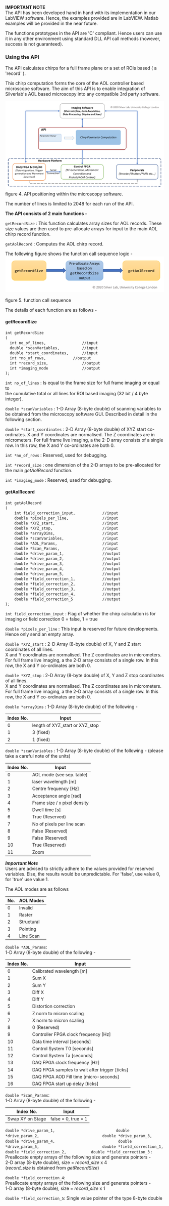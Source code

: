 **IMPORTANT NOTE**  
The API has been developed hand in hand with its implementation in our LabVIEW software.
Hence, the examples provided are in LabVIEW. Matlab examples will be provided in the near future.  

The functions prototypes in the API are 'C' compliant. Hence users can use it in any other environment using standard DLL API call methods (however, success is not guaranteed).

### Using the API

The API calculates chirps for a full frame  plane or a set of ROIs based ( a 'record' ).

This chirp computation forms the core of the AOL controller based microscope software. The aim of this API is to enable integration of Silverlab's AOL based microscopy into any compatible 3rd party software.

![](media/api_schematic.PNG)  
figure 4. API positioning within the microscopy software.






The number of lines is limited to 2048 for each run of the API.

__The API consists of 2 main functions -__

`getRecordSize` : This function calculates array sizes for AOL records.
These size values are then used to pre-allocate arrays for input to the main
AOL chirp record function.

`getAolRecord`  : Computes the AOL chirp record.

The following figure shows the function call sequence logic -
![](media/function_call_seq.PNG)   

figure 5. function call sequence

The details of each function are as follows -

#### getRecordSize

```
int getRecordSize
(
  int no_of_lines,                //input
  double *scanVariables,          //input
  double *start_coordinates,      //input
  int *no_of_rows,	          //output
  int *record_size,               //output
  int *imaging_mode               //output
);
```

`int no_of_lines` : Is equal to the frame size for full frame imaging or equal to   
the cumulative total or all lines for ROI based imaging (32 bit / 4 byte integer).

`double *scanVariables` : 1-D Array (8-byte double) of scanning variables to be obtained from the microscopy software GUI. Described in detail in the following section.

`double *start_coordinates` : 2-D Array (8-byte double) of XYZ start co-ordinates.
X and Y coordinates are normalised. The Z coordinates are in micrometers.
For full frame live imaging, a the 2-D array consists of a single row. In this row, the X and Y co-ordinates are both 0.

`int *no_of_rows` : Reserved, used for debugging.

`int *record_size` : one dimension of the 2-D arrays to be pre-allocated for the main  *getAolRecord* function.

`int *imaging_mode` : Reserved, used for debugging.

#### getAolRecord

```
int getAolRecord
(
	int field_correction_input,            //input
	double *pixels_per_line,               //input
	double *XYZ_start,                     //input
	double *XYZ_stop,                      //input
	double *arrayDims,                     //input
	double *scanVariables,                 //input
	double *AOL_Params,                    //input
	double *Scan_Params,                   //input
	double *drive_param_1,                 //output
	double *drive_param_2,                 //output
	double *drive_param_3,                 //output
	double *drive_param_4,                 //output
	double *drive_param_5,                 //output
	double *field_correction_1,            //output
	double *field_correction_2,            //output
	double *field_correction_3,            //output
	double *field_correction_4,            //output
	double *field_correction_5             //output
);
```

`int field_correction_input` : Flag of whether the chirp calculation is for imaging or field correction
0 = false, 1 = true

`double *pixels_per_line` : This input is reserved for future developments. Hence only send an empty array.

`double *XYZ_start` : 2-D Array (8-byte double) of X, Y and Z start coordinates of all lines.  
X and Y coordinates are normalised. The Z coordinates are in micrometers.
For full frame live imaging, a the 2-D array consists of a single row. In this row, the X and Y co-ordinates are both 0.

`double *XYZ_stop` : 2-D Array (8-byte double) of X, Y and Z stop coordinates of all lines.  
X and Y coordinates are normalised. The Z coordinates are in micrometers.
For full frame live imaging, a the 2-D array consists of a single row. In this row, the X and Y co-ordinates are both 0.

`double *arrayDims` : 1-D Array (8-byte double) of the following -

| Index No.  | Input |
| ------------- | ------------- |
| 0 | length of XYZ_start or XYZ_stop  |
| 1  | 3 (fixed)  |
| 2  | 1 (fixed)  |

`double *scanVariables` :	1-D Array (8-byte double) of the following -
(please take a careful note of the units)

| Index No.  | Input |
| ------------- | ------------- |
| 0 | AOL mode (see sep. table)  |
| 1 | laser wavelength [m]  |
| 2 | Centre frequency [Hz]  |
| 3 | Acceptance angle [rad]  |
| 4 | Frame size / x pixel density  |
| 5 | Dwell time [s]  |
| 6 | True (Reserved)  |
| 7 | No of pixels per line scan  |
| 8 | False (Reserved)  |
| 9 | False (Reserved)  |
| 10 | True (Reserved)  |
| 11 | Zoom  |

***Important Note***  
Users are advised to strictly adhere to the values provided for reserved variables.
Else, the results would be unpredictable.
For 'false', use value 0, for 'true' use value 1.

The AOL modes are as follows

| No.  | AOL Modes |
| ------------- | ------------- |
| 0  | Invalid  |
| 1  | Raster  |
| 2  | Structural  |
| 3  | Pointing  |
| 4  | Line Scan  |


`double *AOL_Params`:  
1-D Array (8-byte double) of the following -

| Index No.  | Input |
| ------------- | ------------- |
| 0 | Calibrated wavelength [m]  |
| 1 | Sum X |
| 2 | Sum Y |
| 3 | Diff X |
| 4 | Diff Y |
| 5 | Distortion correction|
| 6 | Z norm to micron scaling|
| 7 | X norm to micron scaling|
| 8 | 0 (Reserved) |
| 9 | Controller FPGA clock frequency [Hz] |
| 10 | Data time interval [seconds] |
| 11 | Control System T0 [seconds] |
| 12 | Control System Ta [seconds] |
| 13 | DAQ FPGA clock frequency [Hz] |
| 14 | DAQ FPGA samples to wait after trigger [ticks] |
| 15 | DAQ FPGA AOD Fill time [micro-seconds] |
| 16 | DAQ FPGA start up delay [ticks] |

`double *Scan_Params`:  
1-D Array (8-byte double) of the following -

| Index No.  | Input |
| ------------- | ------------- |
| Swap XY on Stage  | false = 0, true = 1  |

`double *drive_param_1,						     
double *drive_param_2,						     
double *drive_param_3,						     
double *drive_param_4,						     
double *drive_param_5,						     
double *field_correction_1,				 
double *field_correction_2,			 
double *field_correction_3` : Preallocate empty arrays of the following size and generate pointers -   
2-D array (8-byte double), size = *record_size* x 4  
(*record_size* is obtained from *getRecordSize*)

`double *field_correction_4`:  
Preallocate empty arrays of the following size and generate pointers -   
1-D array (8-byte double), size = *record_size* x 1

`double *field_correction_5`:
Single value pointer of the type 8-byte double
